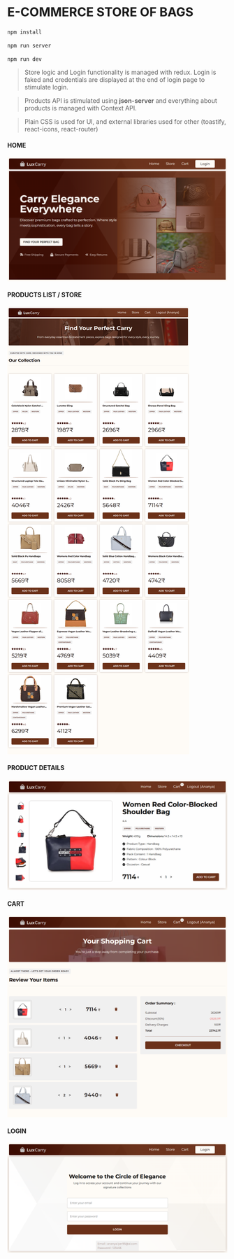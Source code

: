 # E-COMMERCE STORE OF BAGS

`npm install`

`npm run server`

`npm run dev`

> Store logic and Login functionality is managed with redux. Login is faked and credentials are displayed at the end of login page to stimulate login.

> Products API is stimulated using <strong>json-server</strong> and everything about products is managed with Context API.

> Plain CSS is used for UI, and external libraries used for other (toastify, react-icons, react-router)

#### HOME

![alt text](/public/SCREENSHOTS/HOME_SNAPSHOT.png)

#### PRODUCTS LIST / STORE

![alt text](/public/SCREENSHOTS/PRODUCTS_SNAPSHOT.png)

#### PRODUCT DETAILS

![alt text](/public/SCREENSHOTS/PRODUCT_DETAILS_SNAPSHOT.png)

#### CART

![alt text](/public/SCREENSHOTS/CART_SNAPSHOT.png)

#### LOGIN

![alt text](/public/SCREENSHOTS/LOGIN_SNAPSHOT.png)
